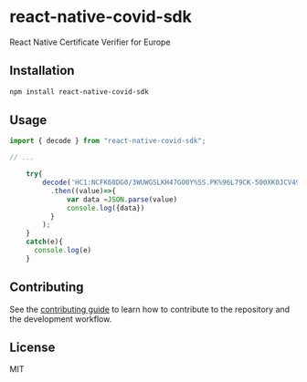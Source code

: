 # react-native-covid-sdk

React Native Certificate Verifier for Europe

## Installation

```sh
npm install react-native-covid-sdk
```

## Usage

```js
import { decode } from "react-native-covid-sdk";

// ...

    try{
        decode('HC1:NCFK60DG0/3WUWGSLKH47GO0Y%5S.PK%96L79CK-500XK0JCV496F3PYJ-    982F3:OR2B8Y50.FK6ZK7:EDOLOPCO8F6%E3.DA%EOPC1G72A6YM86G7/F6/G80X6H%6946746T%6C46/96SF60R6FN8UPC0JCZ69FVCPD0LVC6JD846Y96C463W5307+EDG8F3I80/D6$CBECSUER:C2$NS346$C2%E9VC- CSUE145GB8JA5B$D% D3IA4W5646646-96:96.JCP9EJY8L/5M/5546.96SF63KC.SC4KCD3DX47B46IL6646H*6Z/ER2DD46JH8946JPCT3E5JDLA7$Q69464W51S6..DX%DZJC2/DYOA$$E5$C JC3/D9Z95LEZED1ECW.C8WE2OA3ZAGY8MPCG/DU2DRB8MTA8+9$PC5$CUZC$$5Y$5FBB*10GBH A81QK UV-$SOGD1APAB4$5UV C-EWB4T*6H%QV/DAP9L7J3Y4O/WVI5IW3672HO-HV16IW3JHV-FI%WJCPBI8QTE008I+FPR01MYFA6EBN2SR3H+4KH1M9RCIM2 VV15REG 516N93SS70RBUCH-RJM2JMULZ6*/HBBW7W7:S2BU7T6PRTMF4ALUNEXH3P7 LE0YF0TGE461PBK9TD68HDIT4AIFD9NH14V%GBCONJOV$KN  C+3U-IT$SE-A2V+9UO9WYRJ4HN+M/Z5W$QEDT/8C:88OQ4DXOBBIQ453863NPW0EJXG8$GH1T 38C*UI6T /FCDC%6VLNOA6W6BEYJJUH2Z-SOJO1D7JMALD8 $1%5B.GH$7AQOHZ:K3BNO1')
          .then((value)=>{
              var data =JSON.parse(value)
              console.log({data})
          }
        );
    }
    catch(e){
      console.log(e)
    }
```

## Contributing

See the [contributing guide](CONTRIBUTING.md) to learn how to contribute to the repository and the development workflow.

## License

MIT
